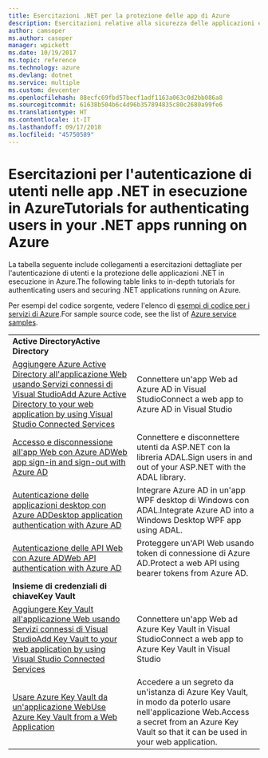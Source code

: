 ```yaml
---
title: Esercitazioni .NET per la protezione delle app di Azure
description: Esercitazioni relative alla sicurezza delle applicazioni e alla gestione delle identità nelle app .NET in esecuzione in Azure.
author: camsoper
ms.author: casoper
manager: wpickett
ms.date: 10/19/2017
ms.topic: reference
ms.technology: azure
ms.devlang: dotnet
ms.service: multiple
ms.custom: devcenter
ms.openlocfilehash: 88ecfc69fbd57becf1adf1163a063c0d2bb086a8
ms.sourcegitcommit: 61638b504b6c4d96b357894835c80c2680a99fe6
ms.translationtype: HT
ms.contentlocale: it-IT
ms.lasthandoff: 09/17/2018
ms.locfileid: "45750589"
---
```

# <a name="tutorials-for-authenticating-users-in-your-net-apps-running-on-azure"></a><span data-ttu-id="140c6-103">Esercitazioni per l'autenticazione di utenti nelle app .NET in esecuzione in Azure</span><span class="sxs-lookup"><span data-stu-id="140c6-103">Tutorials for authenticating users in your .NET apps running on Azure</span></span>

<span data-ttu-id="140c6-104">La tabella seguente include collegamenti a esercitazioni dettagliate per l'autenticazione di utenti e la protezione delle applicazioni .NET in esecuzione in Azure.</span><span class="sxs-lookup"><span data-stu-id="140c6-104">The following table links to in-depth tutorials for authenticating users and securing .NET applications running on Azure.</span></span>

<span data-ttu-id="140c6-105">Per esempi del codice sorgente, vedere l'elenco di [esempi di codice per i servizi di Azure](https://azure.microsoft.com/resources/samples/?platform=dotnet).</span><span class="sxs-lookup"><span data-stu-id="140c6-105">For sample source code, see the list of [Azure service samples](https://azure.microsoft.com/resources/samples/?platform=dotnet).</span></span>

| | |
|---|---|
|<span data-ttu-id="140c6-106">**Active Directory**</span><span class="sxs-lookup"><span data-stu-id="140c6-106">**Active Directory**</span></span>||
| <span data-ttu-id="140c6-107">[Aggiungere Azure Active Directory all'applicazione Web usando Servizi connessi di Visual Studio][5]</span><span class="sxs-lookup"><span data-stu-id="140c6-107">[Add Azure Active Directory to your web application by using Visual Studio Connected Services][5]</span></span> | <span data-ttu-id="140c6-108">Connettere un'app Web ad Azure AD in Visual Studio</span><span class="sxs-lookup"><span data-stu-id="140c6-108">Connect a web app to Azure AD in Visual Studio</span></span> |
| <span data-ttu-id="140c6-109">[Accesso e disconnessione all'app Web con Azure AD][1]</span><span class="sxs-lookup"><span data-stu-id="140c6-109">[Web app sign-in and sign-out with Azure AD][1]</span></span> | <span data-ttu-id="140c6-110">Connettere e disconnettere utenti da ASP.NET con la libreria ADAL.</span><span class="sxs-lookup"><span data-stu-id="140c6-110">Sign users in and out of your ASP.NET with the ADAL library.</span></span> |
| <span data-ttu-id="140c6-111">[Autenticazione delle applicazioni desktop con Azure AD][2]</span><span class="sxs-lookup"><span data-stu-id="140c6-111">[Desktop application authentication with Azure AD][2]</span></span>| <span data-ttu-id="140c6-112">Integrare Azure AD in un'app WPF desktop di Windows con ADAL.</span><span class="sxs-lookup"><span data-stu-id="140c6-112">Integrate Azure AD into a Windows Desktop WPF app using ADAL.</span></span> | 
| <span data-ttu-id="140c6-113">[Autenticazione delle API Web con Azure AD][3]</span><span class="sxs-lookup"><span data-stu-id="140c6-113">[Web API authentication with Azure AD][3]</span></span> | <span data-ttu-id="140c6-114">Proteggere un'API Web usando token di connessione di Azure AD.</span><span class="sxs-lookup"><span data-stu-id="140c6-114">Protect a web API using bearer tokens from Azure AD.</span></span> |
|<span data-ttu-id="140c6-115">**Insieme di credenziali di chiave**</span><span class="sxs-lookup"><span data-stu-id="140c6-115">**Key Vault**</span></span>||
| <span data-ttu-id="140c6-116">[Aggiungere Key Vault all'applicazione Web usando Servizi connessi di Visual Studio][6]</span><span class="sxs-lookup"><span data-stu-id="140c6-116">[Add Key Vault to your web application by using Visual Studio Connected Services][6]</span></span> | <span data-ttu-id="140c6-117">Connettere un'app Web ad Azure Key Vault in Visual Studio</span><span class="sxs-lookup"><span data-stu-id="140c6-117">Connect a web app to Azure Key Vault in Visual Studio</span></span> |
| <span data-ttu-id="140c6-118">[Usare Azure Key Vault da un'applicazione Web][4]</span><span class="sxs-lookup"><span data-stu-id="140c6-118">[Use Azure Key Vault from a Web Application][4]</span></span> | <span data-ttu-id="140c6-119">Accedere a un segreto da un'istanza di Azure Key Vault, in modo da poterlo usare nell'applicazione Web.</span><span class="sxs-lookup"><span data-stu-id="140c6-119">Access a secret from an Azure Key Vault so that it can be used in your web application.</span></span> | 

[1]: /azure/active-directory/develop/active-directory-devquickstarts-webapp-dotnet
[2]: /azure/active-directory/develop/active-directory-devquickstarts-dotnet
[3]: /azure/active-directory/develop/active-directory-devquickstarts-webapi-dotnet
[4]: /azure/key-vault/key-vault-use-from-web-application
[5]: /azure/active-directory/develop/vs-active-directory-add-connected-service
[6]: /azure/key-vault/vs-key-vault-add-connected-service